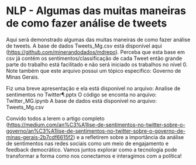 # NLP - Algumas das muitas maneiras de como fazer análise de tweets

Aqui será demonstrado algumas das muitas maneiras de como fazer análise de tweets.
A base de dados Tweets_Mg.csv está disponível aqui (https://github.com/minerandodados/mdrepo). 
Perceba que esta base em csv já contém os sentimentos/classificação de cada Tweet então grande parte do trabalho está facilitado 
e não será iniciado os trabalhos no nível 0. Note também que este arquivo possui um tópico específico: Governo de Minas Gerais.

Fiz uma breve apresentação e ela está disponível no arquivo:  Analise de sentimentos no Twitter¶.pptx
O código se enconta no arquivo: Twitter_MG.ipynb
A base de dados  está disponível no arquivo: Tweets_Mg.csv

Convido todos a lerem o artigo completo (https://medium.com/an%C3%A1lise-de-sentimentos-no-twitter-sobre-o-governo/an%C3%A1lise-de-sentimentos-no-twitter-sobre-o-governo-de-minas-gerais-2b7cdf6615f2)
e a refletirem sobre a importância da análise de sentimentos nas redes sociais como um meio 
de engajamento e feedback democrático. 
Vamos juntos explorar como a tecnologia pode transformar a forma como nos conectamos e interagimos com a política!
